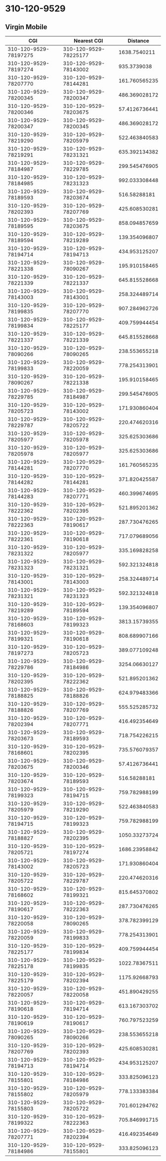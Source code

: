 # 310-120-9529
## Virgin Mobile


| CGI | Nearest CGI | Distance |
|-----|-------------|----------|
| 310-120-9529-78197275 | 310-120-9529-78225177 | 1638.7540211 |
| 310-120-9529-78197274 | 310-120-9529-78143002 | 935.3739038 |
| 310-120-9529-78207770 | 310-120-9529-78144281 | 161.760565235 |
| 310-120-9529-78200345 | 310-120-9529-78200347 | 486.369028172 |
| 310-120-9529-78200346 | 310-120-9529-78203675 | 57.4126736441 |
| 310-120-9529-78200347 | 310-120-9529-78200345 | 486.369028172 |
| 310-120-9529-78219290 | 310-120-9529-78205979 | 522.463840583 |
| 310-120-9529-78219291 | 310-120-9529-78231321 | 635.392134382 |
| 310-120-9529-78184987 | 310-120-9529-78229785 | 299.545476905 |
| 310-120-9529-78184985 | 310-120-9529-78231323 | 992.033308448 |
| 310-120-9529-78189593 | 310-120-9529-78203674 | 516.58288181 |
| 310-120-9529-78202393 | 310-120-9529-78207769 | 425.608530281 |
| 310-120-9529-78189595 | 310-120-9529-78203675 | 858.094857659 |
| 310-120-9529-78189594 | 310-120-9529-78219289 | 139.354096807 |
| 310-120-9529-78194714 | 310-120-9529-78194713 | 434.953125207 |
| 310-120-9529-78221338 | 310-120-9529-78090267 | 195.910158465 |
| 310-120-9529-78221339 | 310-120-9529-78221337 | 645.815528668 |
| 310-120-9529-78143003 | 310-120-9529-78143001 | 258.324489714 |
| 310-120-9529-78199835 | 310-120-9529-78207770 | 907.284962726 |
| 310-120-9529-78199834 | 310-120-9529-78225177 | 409.759944454 |
| 310-120-9529-78221337 | 310-120-9529-78221339 | 645.815528668 |
| 310-120-9529-78090266 | 310-120-9529-78090265 | 238.553655218 |
| 310-120-9529-78199833 | 310-120-9529-78220059 | 778.254313901 |
| 310-120-9529-78090267 | 310-120-9529-78221338 | 195.910158465 |
| 310-120-9529-78229785 | 310-120-9529-78184987 | 299.545476905 |
| 310-120-9529-78205723 | 310-120-9529-78143002 | 171.930860404 |
| 310-120-9529-78229787 | 310-120-9529-78205722 | 220.474620316 |
| 310-120-9529-78205977 | 310-120-9529-78205978 | 325.625303686 |
| 310-120-9529-78205978 | 310-120-9529-78205977 | 325.625303686 |
| 310-120-9529-78144281 | 310-120-9529-78207770 | 161.760565235 |
| 310-120-9529-78144282 | 310-120-9529-78144281 | 371.820425587 |
| 310-120-9529-78144283 | 310-120-9529-78207771 | 460.399674695 |
| 310-120-9529-78222362 | 310-120-9529-78202395 | 521.895201362 |
| 310-120-9529-78222363 | 310-120-9529-78190617 | 287.730476265 |
| 310-120-9529-78222361 | 310-120-9529-78190618 | 717.079689056 |
| 310-120-9529-78231322 | 310-120-9529-78205977 | 335.169828258 |
| 310-120-9529-78231323 | 310-120-9529-78231321 | 592.321324818 |
| 310-120-9529-78143001 | 310-120-9529-78143003 | 258.324489714 |
| 310-120-9529-78231321 | 310-120-9529-78231323 | 592.321324818 |
| 310-120-9529-78219289 | 310-120-9529-78189594 | 139.354096807 |
| 310-120-9529-78168603 | 310-120-9529-78199323 | 3813.15739355 |
| 310-120-9529-78199321 | 310-120-9529-78190618 | 808.689907166 |
| 310-120-9529-78197273 | 310-120-9529-78205723 | 389.077109248 |
| 310-120-9529-78229786 | 310-120-9529-78184986 | 3254.06630127 |
| 310-120-9529-78202395 | 310-120-9529-78222362 | 521.895201362 |
| 310-120-9529-78188825 | 310-120-9529-78188826 | 624.979483366 |
| 310-120-9529-78188826 | 310-120-9529-78207769 | 555.525285732 |
| 310-120-9529-78202394 | 310-120-9529-78207771 | 416.492354649 |
| 310-120-9529-78203673 | 310-120-9529-78189593 | 718.754226215 |
| 310-120-9529-78168601 | 310-120-9529-78202395 | 735.576079357 |
| 310-120-9529-78203675 | 310-120-9529-78200346 | 57.4126736441 |
| 310-120-9529-78203674 | 310-120-9529-78189593 | 516.58288181 |
| 310-120-9529-78199323 | 310-120-9529-78194715 | 759.782988199 |
| 310-120-9529-78205979 | 310-120-9529-78219290 | 522.463840583 |
| 310-120-9529-78194715 | 310-120-9529-78199323 | 759.782988199 |
| 310-120-9529-78188827 | 310-120-9529-78202395 | 1050.33273724 |
| 310-120-9529-78205721 | 310-120-9529-78197274 | 1686.23958842 |
| 310-120-9529-78143002 | 310-120-9529-78205723 | 171.930860404 |
| 310-120-9529-78205722 | 310-120-9529-78229787 | 220.474620316 |
| 310-120-9529-78168602 | 310-120-9529-78199321 | 815.645370802 |
| 310-120-9529-78190617 | 310-120-9529-78222363 | 287.730476265 |
| 310-120-9529-78220058 | 310-120-9529-78090265 | 378.782399129 |
| 310-120-9529-78220059 | 310-120-9529-78199833 | 778.254313901 |
| 310-120-9529-78225177 | 310-120-9529-78199834 | 409.759944454 |
| 310-120-9529-78225178 | 310-120-9529-78199835 | 1022.78367511 |
| 310-120-9529-78225179 | 310-120-9529-78202394 | 1175.92668793 |
| 310-120-9529-78220057 | 310-120-9529-78220058 | 451.890429255 |
| 310-120-9529-78190618 | 310-120-9529-78194714 | 613.167303702 |
| 310-120-9529-78190619 | 310-120-9529-78190617 | 760.797523259 |
| 310-120-9529-78090265 | 310-120-9529-78090266 | 238.553655218 |
| 310-120-9529-78207769 | 310-120-9529-78202393 | 425.608530281 |
| 310-120-9529-78194713 | 310-120-9529-78194714 | 434.953125207 |
| 310-120-9529-78155801 | 310-120-9529-78184986 | 333.825096123 |
| 310-120-9529-78155802 | 310-120-9529-78205979 | 778.133383384 |
| 310-120-9529-78155803 | 310-120-9529-78205722 | 701.601294762 |
| 310-120-9529-78199322 | 310-120-9529-78222363 | 705.846991715 |
| 310-120-9529-78207771 | 310-120-9529-78202394 | 416.492354649 |
| 310-120-9529-78184986 | 310-120-9529-78155801 | 333.825096123 |

